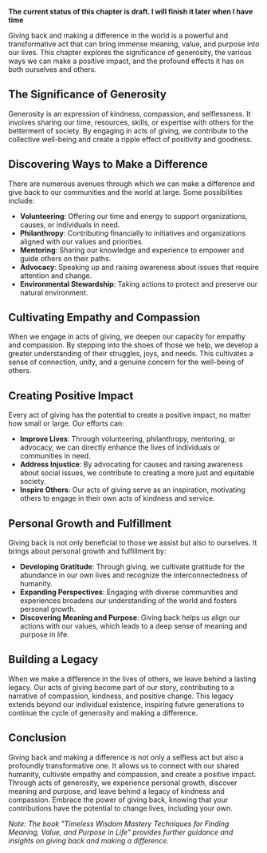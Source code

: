 **The current status of this chapter is draft. I will finish it later when I have time**

Giving back and making a difference in the world is a powerful and transformative act that can bring immense meaning, value, and purpose into our lives. This chapter explores the significance of generosity, the various ways we can make a positive impact, and the profound effects it has on both ourselves and others.

The Significance of Generosity
------------------------------

Generosity is an expression of kindness, compassion, and selflessness. It involves sharing our time, resources, skills, or expertise with others for the betterment of society. By engaging in acts of giving, we contribute to the collective well-being and create a ripple effect of positivity and goodness.

Discovering Ways to Make a Difference
-------------------------------------

There are numerous avenues through which we can make a difference and give back to our communities and the world at large. Some possibilities include:

* **Volunteering**: Offering our time and energy to support organizations, causes, or individuals in need.
* **Philanthropy**: Contributing financially to initiatives and organizations aligned with our values and priorities.
* **Mentoring**: Sharing our knowledge and experience to empower and guide others on their paths.
* **Advocacy**: Speaking up and raising awareness about issues that require attention and change.
* **Environmental Stewardship**: Taking actions to protect and preserve our natural environment.

Cultivating Empathy and Compassion
----------------------------------

When we engage in acts of giving, we deepen our capacity for empathy and compassion. By stepping into the shoes of those we help, we develop a greater understanding of their struggles, joys, and needs. This cultivates a sense of connection, unity, and a genuine concern for the well-being of others.

Creating Positive Impact
------------------------

Every act of giving has the potential to create a positive impact, no matter how small or large. Our efforts can:

* **Improve Lives**: Through volunteering, philanthropy, mentoring, or advocacy, we can directly enhance the lives of individuals or communities in need.
* **Address Injustice**: By advocating for causes and raising awareness about social issues, we contribute to creating a more just and equitable society.
* **Inspire Others**: Our acts of giving serve as an inspiration, motivating others to engage in their own acts of kindness and service.

Personal Growth and Fulfillment
-------------------------------

Giving back is not only beneficial to those we assist but also to ourselves. It brings about personal growth and fulfillment by:

* **Developing Gratitude**: Through giving, we cultivate gratitude for the abundance in our own lives and recognize the interconnectedness of humanity.
* **Expanding Perspectives**: Engaging with diverse communities and experiences broadens our understanding of the world and fosters personal growth.
* **Discovering Meaning and Purpose**: Giving back helps us align our actions with our values, which leads to a deep sense of meaning and purpose in life.

Building a Legacy
-----------------

When we make a difference in the lives of others, we leave behind a lasting legacy. Our acts of giving become part of our story, contributing to a narrative of compassion, kindness, and positive change. This legacy extends beyond our individual existence, inspiring future generations to continue the cycle of generosity and making a difference.

Conclusion
----------

Giving back and making a difference is not only a selfless act but also a profoundly transformative one. It allows us to connect with our shared humanity, cultivate empathy and compassion, and create a positive impact. Through acts of generosity, we experience personal growth, discover meaning and purpose, and leave behind a legacy of kindness and compassion. Embrace the power of giving back, knowing that your contributions have the potential to change lives, including your own.

*Note: The book "Timeless Wisdom Mastery Techniques for Finding Meaning, Value, and Purpose in Life" provides further guidance and insights on giving back and making a difference.*
